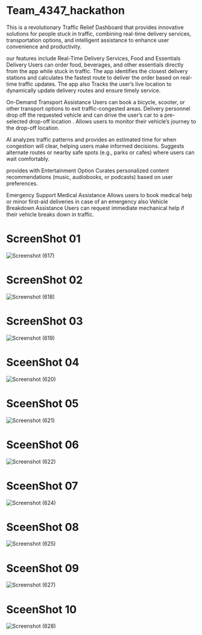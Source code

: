 # Team_4347_hackathon
This is a revolutionary Traffic Relief Dashboard that provides innovative solutions for people stuck in traffic, combining real-time delivery services, transportation options, and intelligent assistance to enhance user convenience and productivity.

 our features include Real-Time Delivery Services, Food and Essentials Delivery  Users can order food, beverages, and other essentials directly from the app while 
 stuck in traffic.
 The app identifies the closest delivery stations and calculates the fastest route to deliver the order based on real-time traffic updates.
 The app also Tracks the user’s live location to dynamically update delivery routes and ensure timely service.

On-Demand Transport Assistance Users can book a bicycle, scooter, or other transport options to exit traffic-congested areas. Delivery personnel drop off the requested vehicle and can drive the user’s car to a pre-	selected drop-off location . Allows users to monitor their vehicle’s journey to the drop-off location.

AI analyzes traffic patterns and provides an estimated time for when congestion will clear, helping users make informed decisions.
Suggests alternate routes or nearby safe spots (e.g., parks or cafes) where users can wait comfortably.

provides with Entertainment Option Curates personalized content recommendations (music, audiobooks, or podcasts) based on user preferences.

Emergency Support Medical Assistance Allows users to book medical help or minor first-aid deliveries in case of an emergency also Vehicle Breakdown Assistance
Users can request immediate mechanical help if their vehicle breaks down in traffic.
# ScreenShot 01
![Screenshot (617)](https://github.com/user-attachments/assets/7789d3c8-f3b2-4c86-8558-2f283d04e874)

# ScreenShot 02
![Screenshot (618)](https://github.com/user-attachments/assets/02960c3a-3050-43bc-bb12-0b31b0aa45da)

# ScreenShot 03
![Screenshot (619)](https://github.com/user-attachments/assets/da509fbf-c3a3-4b7d-900b-a4ce3765c7cf)

# SceenShot 04
![Screenshot (620)](https://github.com/user-attachments/assets/15f67cf0-fe90-4ee7-bc33-1278f33ec28d)

# SceenShot 05

![Screenshot (621)](https://github.com/user-attachments/assets/96dcdf65-7797-461e-9454-641c98a15653)

# SceenShot 06
![Screenshot (622)](https://github.com/user-attachments/assets/9bb45348-3419-4d96-bca6-a5ed8b709eaf)

# SceenShot 07
![Screenshot (624)](https://github.com/user-attachments/assets/9c2fbbb4-6c37-4421-a9bc-35b5cab7ef58)

# SceenShot 08
![Screenshot (625)](https://github.com/user-attachments/assets/ea57d6bd-825a-412b-8102-f55973a46f8b)

# SceenShot 09
![Screenshot (627)](https://github.com/user-attachments/assets/ea78b79e-bfbd-48e3-8193-3b26d82dfcf7)

# SceenShot 10
![Screenshot (628)](https://github.com/user-attachments/assets/46e2c31c-b044-4771-8115-e9d0a4d4f9cd)
